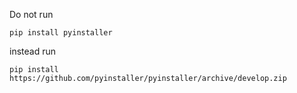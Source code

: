 Do not run

`pip install pyinstaller`

instead run

`pip install https://github.com/pyinstaller/pyinstaller/archive/develop.zip`